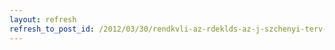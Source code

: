 ```yaml
---
layout: refresh
refresh_to_post_id: /2012/03/30/rendkvli-az-rdeklds-az-j-szchenyi-terv-kkv-k-szmra-kirt-plyzataira
---
```

